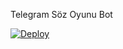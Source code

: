 Telegram Söz Oyunu Bot

[![Deploy](https://www.herokucdn.com/deploy/button.svg)](https://heroku.com/deploy?template=https://github.com/Teamabasof/Oyun-bot)
